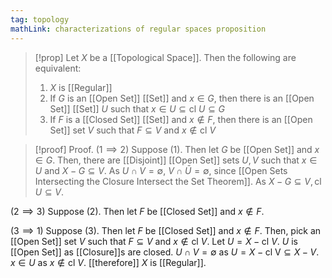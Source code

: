 ```yaml
---
tag: topology
mathLink: characterizations of regular spaces proposition
---
```

>[!prop]
Let $X$ be a [[Topological Space]]. Then the following are equivalent:
>1. $X$ is [[Regular]]
>2. If $G$ is an [[Open Set]] [[Set]] and $x\in G$, then there is an [[Open Set]] [[Set]] $U$ such that $x\in U\subseteq \text{cl }U\subseteq G$
>3. If $F$ is a [[Closed Set]] [[Set]] and $x\notin F$, then there is an [[Open Set]] set $V$ such that $F\subseteq V$ and $x\notin \text{cl }V$

>[!proof] Proof.
($1\implies 2$) Suppose (1). Then let $G$ be [[Open Set]] and $x\in G$. Then, there are [[Disjoint]] [[Open Set]] sets $U,V$ such that $x\in U$ and $X-G\subseteq V$. As $U\cap V=\emptyset$, $V\cap\bar{U}=\emptyset$, since [[Open Sets Intersecting the Closure Intersect the Set Theorem]]. As $X-G\subseteq V,\text{cl }U\subseteq V$.
>
($2\implies3$) Suppose (2). Then let $F$ be [[Closed Set]] and $x\notin F$. 
>
($3\implies1$) Suppose (3). Then let $F$ be [[Closed Set]] and $x\notin F$. Then, pick an [[Open Set]] set $V$ such that $F\subseteq V$ and $x\notin \text{cl }V$. Let $U=X-\text{cl }V$. $U$ is [[Open Set]] as [[Closure]]s are closed. $U\cap V=\emptyset$ as $U=X-\text{cl V}\subseteq X-V$. $x\in U$ as $x\notin \text{cl }V$. [[therefore]] $X$ is [[Regular]].
